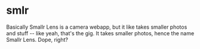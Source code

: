 # smlr

Basically Smallr Lens is a camera webapp, but it like takes smaller photos and stuff -- like yeah, that's the gig. It takes smaller photos, hence the name Smallr Lens. Dope, right?
